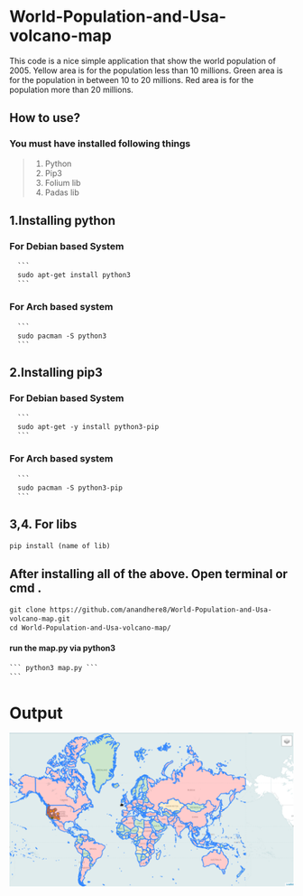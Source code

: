 # World-Population-and-Usa-volcano-map

This code is a nice simple application that show the world population of 2005.
Yellow area is for the population less than 10 millions.
Green area is for the population in between 10 to 20 millions.
Red area is for the population more than 20 millions.

## How to use?
### You must have installed following things
> 1. Python
> 2. Pip3
> 3. Folium lib
> 4. Padas lib

## 1.Installing python
   ### For Debian based System
      ```
      sudo apt-get install python3
      ```
   ### For Arch based system
      ```
      sudo pacman -S python3
      ```
## 2.Installing pip3
   ### For Debian based System
      ```
      sudo apt-get -y install python3-pip
      ```
   ### For Arch based system
      ```
      sudo pacman -S python3-pip
      ```
## 3,4. For libs
   ```
   pip install (name of lib) 
   ```
      
## After installing all of the above. Open terminal or cmd .
  ```
  git clone https://github.com/anandhere8/World-Population-and-Usa-volcano-map.git
  cd World-Population-and-Usa-volcano-map/
  ```
   #### run the map.py via python3
    ``` python3 map.py ```
    ```
   
   # Output
   ![OUTPUT](https://raw.githubusercontent.com/anandhere8/World-Population-and-Usa-volcano-map/master/image/map.png)
